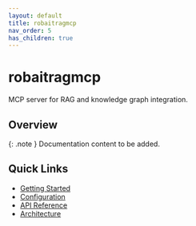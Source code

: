 ```yaml
---
layout: default
title: robaitragmcp
nav_order: 5
has_children: true
---
```


# robaitragmcp

MCP server for RAG and knowledge graph integration.

## Overview

{: .note }
Documentation content to be added.

## Quick Links

- [Getting Started](getting-started.md)
- [Configuration](configuration.md)
- [API Reference](api-reference.md)
- [Architecture](architecture.md)
